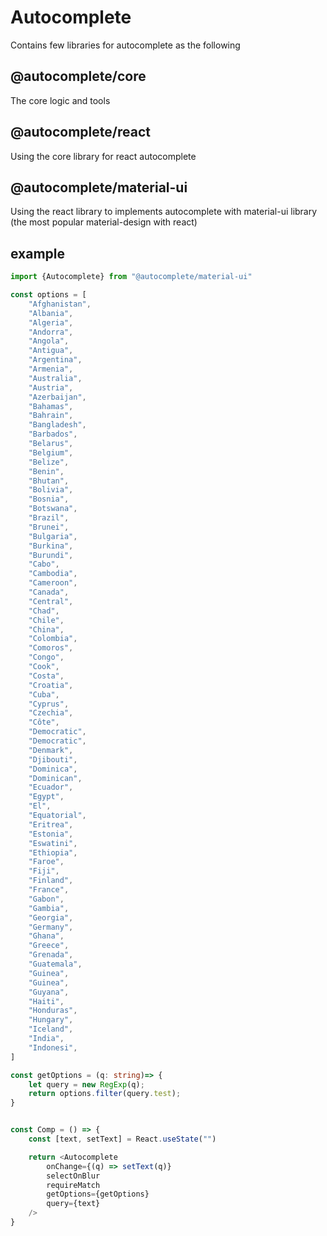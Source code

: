 # Autocomplete
Contains few libraries for autocomplete as the following

## @autocomplete/core
The core logic and tools
## @autocomplete/react
Using the core library for react autocomplete
## @autocomplete/material-ui
Using the react library to implements autocomplete with material-ui library (the most popular material-design with react) 



## example
```typescript
import {Autocomplete} from "@autocomplete/material-ui"

const options = [
    "Afghanistan",
    "Albania",
    "Algeria",
    "Andorra",
    "Angola",
    "Antigua",
    "Argentina",
    "Armenia",
    "Australia",
    "Austria",
    "Azerbaijan",
    "Bahamas",
    "Bahrain",
    "Bangladesh",
    "Barbados",
    "Belarus",
    "Belgium",
    "Belize",
    "Benin",
    "Bhutan",
    "Bolivia",
    "Bosnia",
    "Botswana",
    "Brazil",
    "Brunei",
    "Bulgaria",
    "Burkina",
    "Burundi",
    "Cabo",
    "Cambodia",
    "Cameroon",
    "Canada",
    "Central",
    "Chad",
    "Chile",
    "China",
    "Colombia",
    "Comoros",
    "Congo",
    "Cook",
    "Costa",
    "Croatia",
    "Cuba",
    "Cyprus",
    "Czechia",
    "Côte",
    "Democratic",
    "Democratic",
    "Denmark",
    "Djibouti",
    "Dominica",
    "Dominican",
    "Ecuador",
    "Egypt",
    "El",
    "Equatorial",
    "Eritrea",
    "Estonia",
    "Eswatini",
    "Ethiopia",
    "Faroe",
    "Fiji",
    "Finland",
    "France",
    "Gabon",
    "Gambia",
    "Georgia",
    "Germany",
    "Ghana",
    "Greece",
    "Grenada",
    "Guatemala",
    "Guinea",
    "Guinea",
    "Guyana",
    "Haiti",
    "Honduras",
    "Hungary",
    "Iceland",
    "India",
    "Indonesi",
]

const getOptions = (q: string)=> {
    let query = new RegExp(q);
    return options.filter(query.test);
}


const Comp = () => {
    const [text, setText] = React.useState("")

    return <Autocomplete
        onChange={(q) => setText(q)}
        selectOnBlur
        requireMatch
        getOptions={getOptions}
        query={text}
    />
}

```